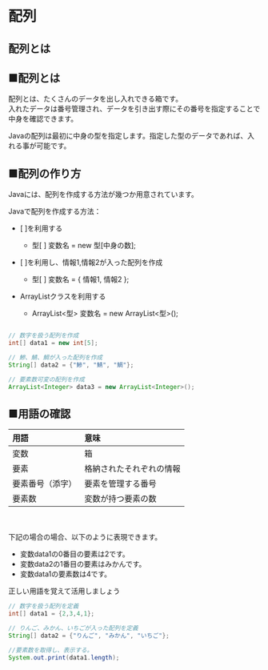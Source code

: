 # 配列
## 配列とは

## ■配列とは

配列とは、たくさんのデータを出し入れできる箱です。  
入れたデータは番号管理され、データを引き出す際にその番号を指定することで中身を確認できます。

Javaの配列は最初に中身の型を指定します。指定した型のデータであれば、入れる事が可能です。


## ■配列の作り方

Javaには、配列を作成する方法が幾つか用意されています。

Javaで配列を作成する方法：

* [  ]を利用する

  * 型[  ] 変数名 = new 型[中身の数];


* [   ]を利用し、情報1,情報2が入った配列を作成

  * 型[  ] 変数名 = { 情報1, 情報2 };


* ArrayListクラスを利用する

  * ArrayList<型> 変数名 = new ArrayList<型>();

```java

// 数字を扱う配列を作成
int[] data1 = new int[5];

// 鯵、鯖、鯛が入った配列を作成
String[] data2 = {"鯵", "鯖", "鯛"};

// 要素数可変の配列を作成
ArrayList<Integer> data3 = new ArrayList<Integer>();


```


## ■用語の確認
| 用語 | 意味 |
|:----------|:------|
| 変数    | 箱 | 
| 要素 | 格納されたそれぞれの情報 | 
| 要素番号（添字） | 要素を管理する番号 | 
| 要素数 | 変数が持つ要素の数 |  

　

下記の場合の場合、以下のように表現できます。

 * 変数data1の0番目の要素は2です。
 * 変数data2の1番目の要素はみかんです。
 * 変数data1の要素数は4です。

正しい用語を覚えて活用しましょう


```java
// 数字を扱う配列を定義
int[] data1 = {2,3,4,1};

// りんご、みかん、いちごが入った配列を定義
String[] data2 = {"りんご", "みかん", "いちご"};

//要素数を取得し、表示する。
System.out.print(data1.length);
```